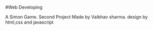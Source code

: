 #Web Developing

A Simon Game.
Second Project Made by Vaibhav sharma.
design by html,css and javascript
